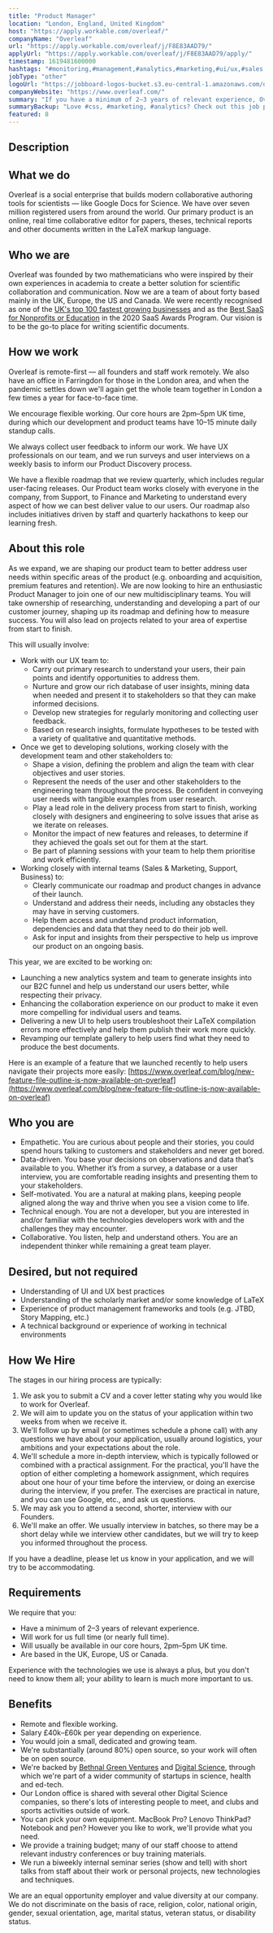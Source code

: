 ```yaml
---
title: "Product Manager"
location: "London, England, United Kingdom"
host: "https://apply.workable.com/overleaf/"
companyName: "Overleaf"
url: "https://apply.workable.com/overleaf/j/F8E83AAD79/"
applyUrl: "https://apply.workable.com/overleaf/j/F8E83AAD79/apply/"
timestamp: 1619481600000
hashtags: "#monitoring,#management,#analytics,#marketing,#ui/ux,#sales,#socialmedia,#analysis,#css,#finance"
jobType: "other"
logoUrl: "https://jobboard-logos-bucket.s3.eu-central-1.amazonaws.com/overleaf"
companyWebsite: "https://www.overleaf.com/"
summary: "If you have a minimum of 2–3 years of relevant experience, Overleaf is looking for someone with your knowledge."
summaryBackup: "Love #css, #marketing, #analytics? Check out this job post!"
featured: 8
---
```


## Description

## What we do

Overleaf is a social enterprise that builds modern collaborative authoring tools for scientists — like Google Docs for Science. We have over seven million registered users from around the world. Our primary product is an online, real time collaborative editor for papers, theses, technical reports and other documents written in the LaTeX markup language.

## Who we are

Overleaf was founded by two mathematicians who were inspired by their own experiences in academia to create a better solution for scientific collaboration and communication. Now we are a team of about forty based mainly in the UK, Europe, the US and Canada. We were recently recognised as one of the [UK's top 100 fastest growing businesses](https://www.overleaf.com/blog/overleaf-recognized-as-one-of-the-uks-top-100-fastest-growing-businesses) and as the [Best SaaS for Nonprofits or Education](https://www.overleaf.com/blog/overleaf-named-2020-saas-awards-winner) in the 2020 SaaS Awards Program. Our vision is to be the go-to place for writing scientific documents.

## How we work

Overleaf is remote-first — all founders and staff work remotely. We also have an office in Farringdon for those in the London area, and when the pandemic settles down we'll again get the whole team together in London a few times a year for face-to-face time.

We encourage flexible working. Our core hours are 2pm–5pm UK time, during which our development and product teams have 10–15 minute daily standup calls.

We always collect user feedback to inform our work. We have UX professionals on our team, and we run surveys and user interviews on a weekly basis to inform our Product Discovery process.

We have a flexible roadmap that we review quarterly, which includes regular user-facing releases. Our Product team works closely with everyone in the company, from Support, to Finance and Marketing to understand every aspect of how we can best deliver value to our users. Our roadmap also includes initiatives driven by staff and quarterly hackathons to keep our learning fresh.

## About this role

As we expand, we are shaping our product team to better address user needs within specific areas of the product (e.g. onboarding and acquisition, premium features and retention). We are now looking to hire an enthusiastic Product Manager to join one of our new multidisciplinary teams. You will take ownership of researching, understanding and developing a part of our customer journey, shaping up its roadmap and defining how to measure success. You will also lead on projects related to your area of expertise from start to finish.

This will usually involve:

*   Work with our UX team to:
    *   Carry out primary research to understand your users, their pain points and identify opportunities to address them.
    *   Nurture and grow our rich database of user insights, mining data when needed and present it to stakeholders so that they can make informed decisions.
    *   Develop new strategies for regularly monitoring and collecting user feedback.
    *   Based on research insights, formulate hypotheses to be tested with a variety of qualitative and quantitative methods.
*   Once we get to developing solutions, working closely with the development team and other stakeholders to:
    *   Shape a vision, defining the problem and align the team with clear objectives and user stories.
    *   Represent the needs of the user and other stakeholders to the engineering team throughout the process. Be confident in conveying user needs with tangible examples from user research.
    *   Play a lead role in the delivery process from start to finish, working closely with designers and engineering to solve issues that arise as we iterate on releases.
    *   Monitor the impact of new features and releases, to determine if they achieved the goals set out for them at the start.
    *   Be part of planning sessions with your team to help them prioritise and work efficiently.
*   Working closely with internal teams (Sales & Marketing, Support, Business) to:
    *   Clearly communicate our roadmap and product changes in advance of their launch.
    *   Understand and address their needs, including any obstacles they may have in serving customers.
    *   Help them access and understand product information, dependencies and data that they need to do their job well.
    *   Ask for input and insights from their perspective to help us improve our product on an ongoing basis.

This year, we are excited to be working on:

*   Launching a new analytics system and team to generate insights into our B2C funnel and help us understand our users better, while respecting their privacy.
*   Enhancing the collaboration experience on our product to make it even more compelling for individual users and teams.
*   Delivering a new UI to help users troubleshoot their LaTeX compilation errors more effectively and help them publish their work more quickly.
*   Revamping our template gallery to help users find what they need to produce the best documents.

Here is an example of a feature that we launched recently to help users navigate their projects more easily: [https://www.overleaf.com/blog/new-feature-file-outline-is-now-available-on-overleaf](https://www.overleaf.com/blog/new-feature-file-outline-is-now-available-on-overleaf)

## Who you are

*   Empathetic. You are curious about people and their stories, you could spend hours talking to customers and stakeholders and never get bored.
*   Data-driven. You base your decisions on observations and data that’s available to you. Whether it’s from a survey, a database or a user interview, you are comfortable reading insights and presenting them to your stakeholders.
*   Self-motivated. You are a natural at making plans, keeping people aligned along the way and thrive when you see a vision come to life.
*   Technical enough. You are not a developer, but you are interested in and/or familiar with the technologies developers work with and the challenges they may encounter.
*   Collaborative. You listen, help and understand others. You are an independent thinker while remaining a great team player.

## Desired, but not required

*   Understanding of UI and UX best practices
*   Understanding of the scholarly market and/or some knowledge of LaTeX
*   Experience of product management frameworks and tools (e.g. JTBD, Story Mapping, etc.)
*   A technical background or experience of working in technical environments

## How We Hire

The stages in our hiring process are typically:

1.  We ask you to submit a CV and a cover letter stating why you would like to work for Overleaf.
2.  We will aim to update you on the status of your application within two weeks from when we receive it.
3.  We'll follow up by email (or sometimes schedule a phone call) with any questions we have about your application, usually around logistics, your ambitions and your expectations about the role.
4.  We'll schedule a more in-depth interview, which is typically followed or combined with a practical assignment. For the practical, you'll have the option of either completing a homework assignment, which requires about one hour of your time before the interview, or doing an exercise during the interview, if you prefer. The exercises are practical in nature, and you can use Google, etc., and ask us questions.
5.  We may ask you to attend a second, shorter, interview with our Founders.
6.  We'll make an offer. We usually interview in batches, so there may be a short delay while we interview other candidates, but we will try to keep you informed throughout the process.

If you have a deadline, please let us know in your application, and we will try to be accommodating.

## Requirements

We require that you:

*   Have a minimum of 2–3 years of relevant experience.
*   Will work for us full time (or nearly full time).
*   Will usually be available in our core hours, 2pm–5pm UK time.
*   Are based in the UK, Europe, US or Canada.

Experience with the technologies we use is always a plus, but you don't need to know them all; your ability to learn is much more important to us.

## Benefits

*   Remote and flexible working.
*   Salary £40k–£60k per year depending on experience.
*   You would join a small, dedicated and growing team.
*   We're substantially (around 80%) open source, so your work will often be on open source.
*   We're backed by [Bethnal Green Ventures](https://bethnalgreenventures.com/) and [Digital Science](https://www.digital-science.com/), through which we're part of a wider community of startups in science, health and ed-tech.
*   Our London office is shared with several other Digital Science companies, so there's lots of interesting people to meet, and clubs and sports activities outside of work.
*   You can pick your own equipment. MacBook Pro? Lenovo ThinkPad? Notebook and pen? However you like to work, we'll provide what you need.
*   We provide a training budget; many of our staff choose to attend relevant industry conferences or buy training materials.
*   We run a biweekly internal seminar series (show and tell) with short talks from staff about their work or personal projects, new technologies and techniques.

We are an equal opportunity employer and value diversity at our company. We do not discriminate on the basis of race, religion, color, national origin, gender, sexual orientation, age, marital status, veteran status, or disability status.
